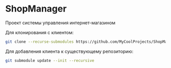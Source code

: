 # ShopManager

Проект системы управления интернет-магазином

Для клонирования с клиентом:
```bash
git clone --recurse-submodules https://github.com/MyCoolProjects/ShopManager.git
```

Для добавления клиента к существующему репозиторию:
```bash
git submodule update --init --recursive
```
